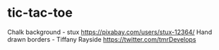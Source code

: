 # tic-tac-toe


Chalk background - stux https://pixabay.com/users/stux-12364/
Hand drawn borders - Tiffany Rayside https://twitter.com/tmrDevelops